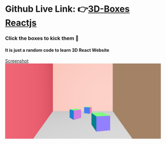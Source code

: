 # Github Live Link: 👉[3D-Boxes Reactjs](https://indiedanish.github.io/3D-Boxes-Reactjs/)

### Click the boxes to kick them 🤜

#### It is just a random code to learn 3D React Website

[Screenshot](https://github.com/indiedanish/3D-Boxes-Reactjs/blob/main/3D%20ReactJs.JPG)
![alt text](https://github.com/indiedanish/3D-Boxes-Reactjs/blob/main/3D%20ReactJs.JPG)
